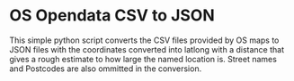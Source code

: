 # OS Opendata CSV to JSON
This simple python script converts the CSV files provided by OS maps to JSON files with the coordinates converted into latlong with a distance that gives a rough estimate to how large the named location is.  Street names and Postcodes are also ommitted in the conversion.  